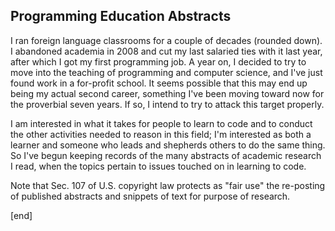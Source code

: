 ## Programming Education Abstracts

I ran foreign language classrooms for a couple of decades (rounded down). I abandoned academia in 2008 and cut my last salaried ties with it last year, after which I got my first programming job. A year on, I decided to try to move into the teaching of programming and computer science, and I've just found work in a for-profit school. It seems possible that this may end up being my actual second career, something I've been moving toward now for the proverbial seven years. If so, I intend to try to attack this target properly. 

I am interested in what it takes for people to learn to code and to conduct the other activities needed to reason in this field; I'm interested as both a learner and someone who leads and shepherds others to do the same thing. So I've begun keeping records of the many abstracts of academic research I read, when the topics pertain to issues touched on in learning to code.

Note that Sec. 107 of U.S. copyright law protects as "fair use" the re-posting of published abstracts and snippets of text for purpose of research.

[end]